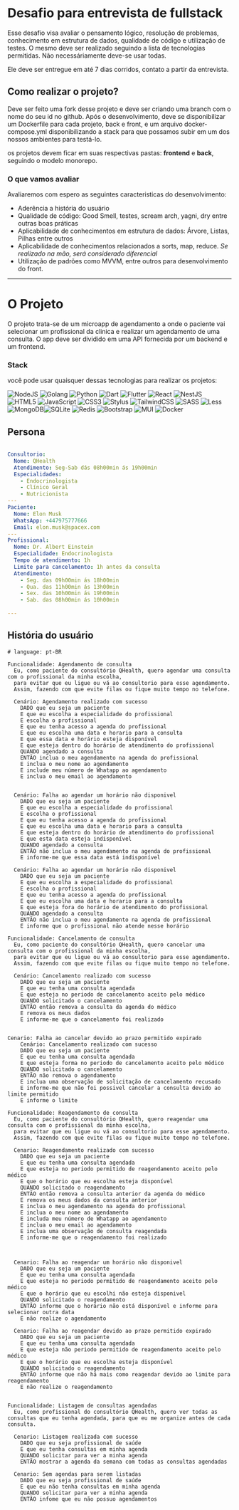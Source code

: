 # Desafio para entrevista de fullstack

Esse desafio visa avaliar o pensamento lógico, resolução de problemas, conhecimento em estrutura de dados, qualidade de código e utilização de testes. O mesmo deve ser realizado seguindo a lista de tecnologias permitidas. Não necessáriamente deve-se usar todas. 

Ele deve ser entregue em até 7 dias corridos, contato a partir da entrevista.

## Como realizar o projeto?
Deve ser feito uma fork desse projeto e deve ser criando uma branch com o nome do seu id no github. Após o desenvolvimento, deve se disponibilizar um Dockerfile para cada projeto, back e front, e um arquivo docker-compose.yml disponibilizando a stack para que possamos subir em um dos nossos ambientes para testá-lo.

os projetos devem ficar em suas respectivas pastas: **frontend** e **back**, seguindo o modelo monorepo.

### O que vamos avaliar
Avaliaremos com espero as seguintes caracteristicas do desenvolvimento: 
 - Aderência a história do usuário
 - Qualidade de código: Good Smell, testes, scream arch, yagni, dry entre outras boas práticas
 - Aplicabilidade de conhecimentos em estrutura de dados: Árvore, Listas, Pilhas entre outros
 - Aplicabilidade de conhecimentos relacionados a sorts, map, reduce. *Se realizado na mão, será considerado diferencial*
 - Utilização de padrões como MVVM, entre outros para desenvolvimento do front.


---

# O Projeto

O projeto trata-se de um microapp de agendamento a onde o paciente vai selecionar um profissional da clinica e realizar um agendamento de uma consulta. O app deve ser dividido em uma API fornecida por um backend e um frontend.

### Stack
você pode usar quaisquer dessas tecnologias para realizar os projetos:

![NodeJS](https://img.shields.io/badge/node.js-6DA55F?style=for-the-badge&logo=node.js&logoColor=white) 
![Golang](https://img.shields.io/badge/go-%2300ADD8.svg?style=for-the-badge&logo=go&logoColor=white) 
![Python](https://img.shields.io/badge/python-3670A0?style=for-the-badge&logo=python&logoColor=ffdd54) 
![Dart](https://img.shields.io/badge/dart-%230175C2.svg?style=for-the-badge&logo=dart&logoColor=white) 
![Flutter](https://img.shields.io/badge/Flutter-%2302569B.svg?style=for-the-badge&logo=Flutter&logoColor=white) 
![React](https://img.shields.io/badge/react-%2320232a.svg?style=for-the-badge&logo=react&logoColor=%2361DAFB)
![NestJS](https://img.shields.io/badge/nestjs-%23E0234E.svg?style=for-the-badge&logo=nestjs&logoColor=white)
![HTML5](https://img.shields.io/badge/html5-%23E34F26.svg?style=for-the-badge&logo=html5&logoColor=white) 
![JavaScript](https://img.shields.io/badge/javascript-%23323330.svg?style=for-the-badge&logo=javascript&logoColor=%23F7DF1E)
![CSS3](https://img.shields.io/badge/css3-%231572B6.svg?style=for-the-badge&logo=css3&logoColor=white)
![Stylus](https://img.shields.io/badge/stylus-%23ff6347.svg?style=for-the-badge&logo=stylus&logoColor=white)
![TailwindCSS](https://img.shields.io/badge/tailwindcss-%2338B2AC.svg?style=for-the-badge&logo=tailwind-css&logoColor=white)
![SASS](https://img.shields.io/badge/SASS-hotpink.svg?style=for-the-badge&logo=SASS&logoColor=white)
![Less](https://img.shields.io/badge/less-2B4C80?style=for-the-badge&logo=less&logoColor=white)
![MongoDB](https://img.shields.io/badge/MongoDB-%234ea94b.svg?style=for-the-badge&logo=mongodb&logoColor=white)![SQLite](https://img.shields.io/badge/sqlite-%2307405e.svg?style=for-the-badge&logo=sqlite&logoColor=white)
![Redis](https://img.shields.io/badge/redis-%23DD0031.svg?style=for-the-badge&logo=redis&logoColor=white) 
![Bootstrap](https://img.shields.io/badge/bootstrap-%23563D7C.svg?style=for-the-badge&logo=bootstrap&logoColor=white)
![MUI](https://img.shields.io/badge/MUI-%230081CB.svg?style=for-the-badge&logo=mui&logoColor=white)
![Docker](https://img.shields.io/badge/docker-%230db7ed.svg?style=for-the-badge&logo=docker&logoColor=white)

## Persona

```yml

Consultorio:
  Nome: QHealth
  Atendimento: Seg-Sab dás 08h00min ás 19h00min
  Especialidades: 
    - Endocrinologista
    - Clínico Geral
    - Nutricionista
---
Paciente:
  Nome: Elon Musk
  WhatsApp: +447975777666
  Email: elon.musk@spacex.com
---  
Profissional:
  Nome: Dr. Albert Einstein
  Especialidade: Endocrinologista
  Tempo de atendimento: 1h
  Limite para cancelamento: 1h antes da consulta
  Atendimento: 
    - Seg. das 09h00min ás 18h00min
    - Qua. das 11h00min ás 13h00min
    - Sex. das 10h00min ás 19h00min
    - Sab. das 08h00min ás 10h00min
  
---
```

## História do usuário
```gherkin
# language: pt-BR

Funcionalidade: Agendamento de consulta
  Eu, como paciente do consultório QHealth, quero agendar uma consulta com o profissional da minha escolha, 
  para evitar que eu ligue ou vá ao consultorio para esse agendamento. 
  Assim, fazendo com que evite filas ou fique muito tempo no telefone.

  Cenário: Agendamento realizado com sucesso
    DADO que eu seja um paciente
    E que eu escolha a especialidade do profissional
    E escolha o profissional
    E que eu tenha acesso a agenda do profissional
    E que eu escolha uma data e horario para a consulta
    E que essa data e horário esteja disponível
    E que esteja dentro do horário de atendimento do profissional
    QUANDO agendado a consulta
    ENTÃO inclua o meu agendamento na agenda do profissional
    E inclua o meu nome ao agendamento
    E include meu número de Whatapp ao agendamento
    E inclua o meu email ao agendamento


  Cenário: Falha ao agendar um horário não disponivel
    DADO que eu seja um paciente
    E que eu escolha a especialidade do profissional
    E escolha o profissional
    E que eu tenha acesso a agenda do profissional
    E que eu escolha uma data e horario para a consulta
    E que esteja dentro do horário de atendimento do profissional
    E que esta data esteja indisponível
    QUANDO agendado a consulta
    ENTÃO não inclua o meu agendamento na agenda do profissional
    E informe-me que essa data está indisponível

  Cenário: Falha ao agendar um horário não disponivel
    DADO que eu seja um paciente
    E que eu escolha a especialidade do profissional
    E escolha o profissional
    E que eu tenha acesso a agenda do profissional
    E que eu escolha uma data e horario para a consulta
    E que esteja fora do horário de atendimento do profissional
    QUANDO agendado a consulta
    ENTÃO não inclua o meu agendamento na agenda do profissional
    E informe que o profissional não atende nesse horário

Funcionalidade: Cancelamento de consulta
  Eu, como paciente do consultório QHealth, quero cancelar uma consulta com o profissional da minha escolha, 
  para evitar que eu ligue ou vá ao consultorio para esse agendamento. 
  Assim, fazendo com que evite filas ou fique muito tempo no telefone.

  Cenário: Cancelamento realizado com sucesso
    DADO que eu seja um paciente
    E que eu tenha uma consulta agendada
    E que esteja no periodo de cancelamento aceito pelo médico
    QUANDO solicitado o cancelamento
    ENTÃO então remova a consulta da agenda do médico
    E remova os meus dados
    E informe-me que o cancelamento foi realizado


Cenario: Falha ao cancelar devido ao prazo permitido expirado
    Cenário: Cancelamento realizado com sucesso
    DADO que eu seja um paciente
    E que eu tenha uma consulta agendada
    E que esteja forma no periodo de cancelamento aceito pelo médico
    QUANDO solicitado o cancelamento
    ENTÃO não remova o agendamento
    E inclua uma observação de solicitação de cancelamento recusado
    E informe-me que não foi possivel cancelar a consulta devido ao limite permitido
    E informe o limite

Funcionalidade: Reagendamento de consulta
  Eu, como paciente do consultório QHealth, quero reagendar uma consulta com o profissional da minha escolha, 
  para evitar que eu ligue ou vá ao consultorio para esse agendamento. 
  Assim, fazendo com que evite filas ou fique muito tempo no telefone.

  Cenario: Reagendamento realizado com sucesso
    DADO que eu seja um paciente
    E que eu tenha uma consulta agendada
    E que esteja no periodo permitido de reagendamento aceito pelo médico
    E que o horário que eu escolha esteja disponível
    QUANDO solicitado o reagendamento
    ENTÃO então remova a consulta anterior da agenda do médico
    E remova os meus dados da consulta anterior
    E inclua o meu agendamento na agenda do profissional
    E inclua o meu nome ao agendamento
    E includa meu número de Whatapp ao agendamento
    E inclua o meu email ao agendamento
    E inclua uma observação de consulta reagendada
    E informe-me que o reagendamento foi realizado
    


  Cenario: Falha ao reagendar um horário não disponivel
    DADO que eu seja um paciente
    E que eu tenha uma consulta agendada
    E que esteja no periodo permitido de reagendamento aceito pelo médico
    E que o horário que eu escolhi não esteja disponivel
    QUANDO solicitado o reagendamento
    ENTÃO informe que o horário não está disponível e informe para selecionar outra data
    E não realize o agendamento

  Cenario: Falha ao reagendar devido ao prazo permitido expirado
    DADO que eu seja um paciente
    E que eu tenha uma consulta agendada
    E que esteja não periodo permitido de reagendamento aceito pelo médico
    E que o horário que eu escolha esteja disponível
    QUANDO solicitado o reagendamento
    ENTÃO informe que não há mais como reagendar devido ao limite para reagendamento
    E não realize o reagendamento
    
    
Funcionalidade: Listagem de consultas agendadas
  Eu, como profissional do consultório QHealth, quero ver todas as consultas que eu tenha agendada, para que eu me organize antes de cada consulta.

  Cenario: Listagem realizada com sucesso
    DADO que eu seja profissional de saúde
    E que eu tenha consultas em minha agenda
    QUANDO solicitar para ver a minha agenda
    ENTÃO mostrar a agenda da semana com todas as consultas agendadas

  Cenario: Sem agendas para serem listadas
    DADO que eu seja profissional de saúde
    E que eu não tenha consultas em minha agenda
    QUANDO solicitar para ver a minha agenda
    ENTÃO infome que eu não possuo agendamentos
```


